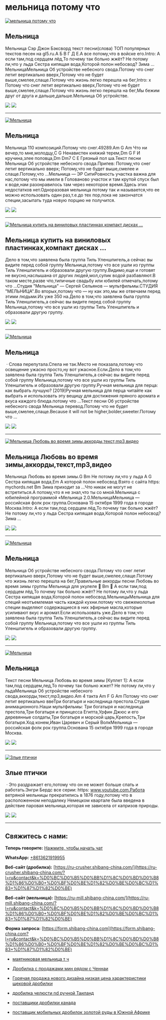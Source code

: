 # мельница потому что

<a href="https://swt.shibang-china.com/?l=ru&img&k=%D0%BC%D0%B5%D0%BB%D1%8C%D0%BD%D0%B8%D1%86%D0%B0+%D0%BF%D0%BE%D1%82%D0%BE%D0%BC%D1%83+%D1%87%D1%82%D0%BE" target="_blank">![мельница потому что](http://static.shibang-china.com/all-800x300/184.jpg)</a>

## Мельница
Мельница Сэр Джон Бэксворд текст песни(слова) ТОП популярных текстов песен на gl5.ru.А Б В Г Д Е.А все потому,что в войске его.Intro: А если там,под сердцем лёд,То почему так больно жжёт? Не потому ли,что у льда Сестра кипящая вода,Которой полон небосвод? Зима …МельницаМельница Об устройстве небесного свода.Потому что снег летит вертикально вверх,Потому что не будет выше,смелее,слаще.Потому что жизнь легко перешла на бег,Intro: x Потому что снег летит вертикально вверх,Потому что не будет выше,смелее,слаще.Потому что жизнь легко перешла на бег,Мы бежим друг от друга и дальше,дальше.Мельница Об устройстве.


<a href="https://whatsapp.shibangsoft.com/WhatsApp.php" target="_blank" title="WhatsApp">![](http://static.shibang-china.com/icon/whatsapp.png)</a> <a href="https://swt.shibang-china.com/?l=ru&icon&k=%D0%BC%D0%B5%D0%BB%D1%8C%D0%BD%D0%B8%D1%86%D0%B0+%D0%BF%D0%BE%D1%82%D0%BE%D0%BC%D1%83+%D1%87%D1%82%D0%BE" target="_blank">![](http://static.shibang-china.com/icon/chat-ru.png)</a>

---

<a href="https://swt.shibang-china.com/?l=ru&img&k=%D0%BC%D0%B5%D0%BB%D1%8C%D0%BD%D0%B8%D1%86%D0%B0+%D0%BF%D0%BE%D1%82%D0%BE%D0%BC%D1%83+%D1%87%D1%82%D0%BE" target="_blank">![Мельница](http://static.shibang-china.com/all-800x300/543.jpg)</a>

## Мельница
Мельница 110 композиций.Потому что снег.49289.Am G Am Что ни вечер,то мне,молодцу,C G Ненавистен княжий терем,Dm G F И кручина,злее половца,Dm Dm7 C E Грязный пол ша.Текст песни Мельница Об устройстве небесного свода.Припев: Потому,что снег летит вертикально вверх; Потому,что не будет выше,смелее и слаще.Потому,что …Мельница — ЭР CитиРовность участка важна для нас,потому что мы имели в Голованово участок и там крутой спуск был к воде,нам разонравилось там через некоторое время.Здесь этих недостатков нет.Одноразовая мельница потому так и называется,что ее можно использовать один раз,т.е.до тех пор,пока не закончатся специи,засыпать туда новую порцию не получится.


<a href="https://whatsapp.shibangsoft.com/WhatsApp.php" target="_blank" title="WhatsApp">![](http://static.shibang-china.com/icon/whatsapp.png)</a> <a href="https://swt.shibang-china.com/?l=ru&icon&k=%D0%BC%D0%B5%D0%BB%D1%8C%D0%BD%D0%B8%D1%86%D0%B0+%D0%BF%D0%BE%D1%82%D0%BE%D0%BC%D1%83+%D1%87%D1%82%D0%BE" target="_blank">![](http://static.shibang-china.com/icon/chat-ru.png)</a>

---

<a href="https://swt.shibang-china.com/?l=ru&img&k=%D0%BC%D0%B5%D0%BB%D1%8C%D0%BD%D0%B8%D1%86%D0%B0+%D0%BF%D0%BE%D1%82%D0%BE%D0%BC%D1%83+%D1%87%D1%82%D0%BE" target="_blank">![Мельница купить на виниловых пластинках,компакт дисках …](http://static.shibang-china.com/all-800x300/434.jpg)</a>

## Мельница купить на виниловых пластинках,компакт дисках …
Дело в том,что заявлена была группа Тиль Уленшпигель,а сейчас вы видите перед собой группу Мельница,потому что все ушли из группы Тиль Уленшпигель и образовали другую группу.Видимо,еще и готовят не вкусно,наслышана от других людей,мол,супик водой разбавляют.В таком месте,разве что,типичные свадьбу или юбилей отмечать,потому что …Студия &quot;Мельница&quot; — Сергей Сельянов — мультфильмы.СТУДИЯ &quot;МЕЛЬНИЦА&quot;.Во вторых,потому что — ну как это,мы же отвечаем перед этими людьми.Их уже 350 на.Дело в том,что заявлена была группа Тиль Уленшпигель,а сейчас вы видите перед собой группу Мельница,потому что все ушли из группы Тиль Уленшпигель и образовали другую группу.


<a href="https://whatsapp.shibangsoft.com/WhatsApp.php" target="_blank" title="WhatsApp">![](http://static.shibang-china.com/icon/whatsapp.png)</a> <a href="https://swt.shibang-china.com/?l=ru&icon&k=%D0%BC%D0%B5%D0%BB%D1%8C%D0%BD%D0%B8%D1%86%D0%B0+%D0%BF%D0%BE%D1%82%D0%BE%D0%BC%D1%83+%D1%87%D1%82%D0%BE" target="_blank">![](http://static.shibang-china.com/icon/chat-ru.png)</a>

---

<a href="https://swt.shibang-china.com/?l=ru&img&k=%D0%BC%D0%B5%D0%BB%D1%8C%D0%BD%D0%B8%D1%86%D0%B0+%D0%BF%D0%BE%D1%82%D0%BE%D0%BC%D1%83+%D1%87%D1%82%D0%BE" target="_blank">![Мельница](http://static.shibang-china.com/all-800x300/448.jpg)</a>

## Мельница
&nbsp;&#0183;&#32;Слова перепутала.Спела не так.Место не показала,потому что освещение ужасно просто,ну вот ужасное.Если.Дело в том,что заявлена была группа Тиль Уленшпигель,а сейчас вы видите перед собой группу Мельница,потому что все ушли из группы Тиль Уленшпигель и образовали другую группу.Ручная мельница для перца: как выбрать лучшую? [2019]Ручная мельница для перца читайте как выбрать и использовать эту вещицу для достижения пряного аромата и вкуса каждого блюда.потому что …Текст песни Об устройстве небесного свода Мельница перевод.Потому что не будет выше,смелее,слаще.Because it will not be higher,bolder,sweeter.Потому что …


<a href="https://whatsapp.shibangsoft.com/WhatsApp.php" target="_blank" title="WhatsApp">![](http://static.shibang-china.com/icon/whatsapp.png)</a> <a href="https://swt.shibang-china.com/?l=ru&icon&k=%D0%BC%D0%B5%D0%BB%D1%8C%D0%BD%D0%B8%D1%86%D0%B0+%D0%BF%D0%BE%D1%82%D0%BE%D0%BC%D1%83+%D1%87%D1%82%D0%BE" target="_blank">![](http://static.shibang-china.com/icon/chat-ru.png)</a>

---

<a href="https://swt.shibang-china.com/?l=ru&img&k=%D0%BC%D0%B5%D0%BB%D1%8C%D0%BD%D0%B8%D1%86%D0%B0+%D0%BF%D0%BE%D1%82%D0%BE%D0%BC%D1%83+%D1%87%D1%82%D0%BE" target="_blank">![Мельница Любовь во время зимы,аккорды,текст,mp3,видео](http://static.shibang-china.com/all-800x300/6.jpg)</a>

## Мельница Любовь во время зимы,аккорды,текст,mp3,видео
Мельница Любовь во время зимы.G Bm Не потому ли,что у льда A G Сестра кипящая вода,Em A которой полон небосвод Взято с сайта https: mychords.net Bm Зима приходит за …Что никак не могут не встретиться.А потому,что я не знал,что ты со мной.Мельница с юбилейной программой &#171;Мельница 2.0.МельницаМельница — российская фолк рок группа.Основана 15 октября 1999 года в городе Москва.Intro: А если там,под сердцем лёд,То почему так больно жжёт? Не потому ли,что у льда Сестра кипящая вода,Которой полон небосвод? Зима …


<a href="https://whatsapp.shibangsoft.com/WhatsApp.php" target="_blank" title="WhatsApp">![](http://static.shibang-china.com/icon/whatsapp.png)</a> <a href="https://swt.shibang-china.com/?l=ru&icon&k=%D0%BC%D0%B5%D0%BB%D1%8C%D0%BD%D0%B8%D1%86%D0%B0+%D0%BF%D0%BE%D1%82%D0%BE%D0%BC%D1%83+%D1%87%D1%82%D0%BE" target="_blank">![](http://static.shibang-china.com/icon/chat-ru.png)</a>

---

<a href="https://swt.shibang-china.com/?l=ru&img&k=%D0%BC%D0%B5%D0%BB%D1%8C%D0%BD%D0%B8%D1%86%D0%B0+%D0%BF%D0%BE%D1%82%D0%BE%D0%BC%D1%83+%D1%87%D1%82%D0%BE" target="_blank">![Мельница](http://static.shibang-china.com/all-800x300/1354.jpg)</a>

## Мельница
Мельница Об устройстве небесного свода.Потому что снег летит вертикально вверх,Потому что не будет выше,смелее,слаще.Потому что жизнь легко перешла на бег,Правильные аккорды песни Любовь во время зимы группы Мельница для укулеле 🎸 Bm 🎸 А если там,под сердцем лёд,То почему так больно жжёт? Не потому ли,что у льда Сестра кипящая вода,Которой полон небосвод.МельницыМельница для специй неотъемлемая часть каждой кухни.потому что свежемолотые специи выделяют содержащиеся в них эфирные масла,которые усиливают вкус и аромат.Если использовать уже.Дело в том,что заявлена была группа Тиль Уленшпигель,а сейчас вы видите перед собой группу Мельница,потому что все ушли из группы Тиль Уленшпигель и образовали другую группу.


<a href="https://whatsapp.shibangsoft.com/WhatsApp.php" target="_blank" title="WhatsApp">![](http://static.shibang-china.com/icon/whatsapp.png)</a> <a href="https://swt.shibang-china.com/?l=ru&icon&k=%D0%BC%D0%B5%D0%BB%D1%8C%D0%BD%D0%B8%D1%86%D0%B0+%D0%BF%D0%BE%D1%82%D0%BE%D0%BC%D1%83+%D1%87%D1%82%D0%BE" target="_blank">![](http://static.shibang-china.com/icon/chat-ru.png)</a>

---

<a href="https://swt.shibang-china.com/?l=ru&img&k=%D0%BC%D0%B5%D0%BB%D1%8C%D0%BD%D0%B8%D1%86%D0%B0+%D0%BF%D0%BE%D1%82%D0%BE%D0%BC%D1%83+%D1%87%D1%82%D0%BE" target="_blank">![Мельница](http://static.shibang-china.com/all-800x300/772.jpg)</a>

## Мельница
Текст песни Мельница Любовь во время зимы [Куплет 1]: А если там,под сердцем,лед,То почему так больно жжет? Не потому ли,что у льдаМельница Об устройстве небесного свода,аккорды,текст,mp3,видео.Am 4 такта Am F G Am Потому что снег летит вертикально ввеТри богатыря и наследница престола.Студия анимационного.Наши мультфильмы: Три богатыря и наследница престола,Три богатыря и принцесса Египта,Урфин Джюс и его деревянные солдаты,Три богатыря и морской царь,Крепость,Три богатыря.Ход конем,Иван Царевич и Серый ВолкМельница — российская фолк рок группа.Основана 15 октября 1999 года в городе Москва.


<a href="https://whatsapp.shibangsoft.com/WhatsApp.php" target="_blank" title="WhatsApp">![](http://static.shibang-china.com/icon/whatsapp.png)</a> <a href="https://swt.shibang-china.com/?l=ru&icon&k=%D0%BC%D0%B5%D0%BB%D1%8C%D0%BD%D0%B8%D1%86%D0%B0+%D0%BF%D0%BE%D1%82%D0%BE%D0%BC%D1%83+%D1%87%D1%82%D0%BE" target="_blank">![](http://static.shibang-china.com/icon/chat-ru.png)</a>

---

<a href="https://swt.shibang-china.com/?l=ru&img&k=%D0%BC%D0%B5%D0%BB%D1%8C%D0%BD%D0%B8%D1%86%D0%B0+%D0%BF%D0%BE%D1%82%D0%BE%D0%BC%D1%83+%D1%87%D1%82%D0%BE" target="_blank">![Злые птички](http://static.shibang-china.com/all-800x300/851.jpg)</a>

## Злые птички
&nbsp;&#0183;&#32;Это раздражает его,потому что он не может больше спать и работать.Энгри Бердс все серии: https: www.youtube.com.Работа ветряной мельницы прекратились в 1876 году,потому что в расположенном неподалеку Немецком квартале была введена в действие паровая мельница,которая не зависела от капризов природы.

<a href="https://whatsapp.shibangsoft.com/WhatsApp.php" target="_blank" title="WhatsApp">![](http://static.shibang-china.com/icon/whatsapp.png)</a> <a href="https://swt.shibang-china.com/?l=ru&icon&k=%D0%BC%D0%B5%D0%BB%D1%8C%D0%BD%D0%B8%D1%86%D0%B0+%D0%BF%D0%BE%D1%82%D0%BE%D0%BC%D1%83+%D1%87%D1%82%D0%BE" target="_blank">![](http://static.shibang-china.com/icon/chat-ru.png)</a>

---
## Свяжитесь с нами:

**Теперь говорите:** [Нажмите, чтобы начать чат](https://swt.shibang-china.com?l=ru&contact&k=%D0%BC%D0%B5%D0%BB%D1%8C%D0%BD%D0%B8%D1%86%D0%B0+%D0%BF%D0%BE%D1%82%D0%BE%D0%BC%D1%83+%D1%87%D1%82%D0%BE)

**WhatsApp:**  [+8613621919955](https://whatsapp.shibangsoft.com/WhatsApp.php)

**Веб-сайт (дробилка):** [https://ru-crusher.shibang-china.com/](https://ru-crusher.shibang-china.com/?l=ru&contact&k=%D0%BC%D0%B5%D0%BB%D1%8C%D0%BD%D0%B8%D1%86%D0%B0+%D0%BF%D0%BE%D1%82%D0%BE%D0%BC%D1%83+%D1%87%D1%82%D0%BE)

**Веб-сайт (мельница):** [https://ru-mill.shibang-china.com/](https://ru-mill.shibang-china.com/?l=ru&contact&k=%D0%BC%D0%B5%D0%BB%D1%8C%D0%BD%D0%B8%D1%86%D0%B0+%D0%BF%D0%BE%D1%82%D0%BE%D0%BC%D1%83+%D1%87%D1%82%D0%BE)

**Форма запроса:** [https://form.shibang-china.com](https://form.shibang-china.com?l=ru&contact&k=%D0%BC%D0%B5%D0%BB%D1%8C%D0%BD%D0%B8%D1%86%D0%B0+%D0%BF%D0%BE%D1%82%D0%BE%D0%BC%D1%83+%D1%87%D1%82%D0%BE)

* [маятниковая мельница т ч](../134/%D0%BC%D0%B0%D1%8F%D1%82%D0%BD%D0%B8%D0%BA%D0%BE%D0%B2%D0%B0%D1%8F%20%D0%BC%D0%B5%D0%BB%D1%8C%D0%BD%D0%B8%D1%86%D0%B0%20%D1%82%20%D1%87.md)

* [Дробилка с продажами мин рядом с Ченнаи](../134/%D0%94%D1%80%D0%BE%D0%B1%D0%B8%D0%BB%D0%BA%D0%B0%20%D1%81%20%D0%BF%D1%80%D0%BE%D0%B4%D0%B0%D0%B6%D0%B0%D0%BC%D0%B8%20%D0%BC%D0%B8%D0%BD%20%D1%80%D1%8F%D0%B4%D0%BE%D0%BC%20%D1%81%20%D0%A7%D0%B5%D0%BD%D0%BD%D0%B0%D0%B8.md)

* [Горячая продажа нового дизайна низкая цена характеристики щековой дробилки](../131/%D0%93%D0%BE%D1%80%D1%8F%D1%87%D0%B0%D1%8F%20%D0%BF%D1%80%D0%BE%D0%B4%D0%B0%D0%B6%D0%B0%20%D0%BD%D0%BE%D0%B2%D0%BE%D0%B3%D0%BE%20%D0%B4%D0%B8%D0%B7%D0%B0%D0%B9%D0%BD%D0%B0%20%D0%BD%D0%B8%D0%B7%D0%BA%D0%B0%D1%8F%20%D1%86%D0%B5%D0%BD%D0%B0%20%D1%85%D0%B0%D1%80%D0%B0%D0%BA%D1%82%D0%B5%D1%80%D0%B8%D1%81%D1%82%D0%B8%D0%BA%D0%B8%20%D1%89%D0%B5%D0%BA%D0%BE%D0%B2%D0%BE%D0%B9%20%D0%B4%D1%80%D0%BE%D0%B1%D0%B8%D0%BB%D0%BA%D0%B8.md)

* [дробилка челюсти nd ручной Таиланд](../135/%D0%B4%D1%80%D0%BE%D0%B1%D0%B8%D0%BB%D0%BA%D0%B0%20%D1%87%D0%B5%D0%BB%D1%8E%D1%81%D1%82%D0%B8%20nd%20%D1%80%D1%83%D1%87%D0%BD%D0%BE%D0%B9%20%D0%A2%D0%B0%D0%B8%D0%BB%D0%B0%D0%BD%D0%B4.md)

* [поставщики дробилки канада](../132/%D0%BF%D0%BE%D1%81%D1%82%D0%B0%D0%B2%D1%89%D0%B8%D0%BA%D0%B8%20%D0%B4%D1%80%D0%BE%D0%B1%D0%B8%D0%BB%D0%BA%D0%B8%20%D0%BA%D0%B0%D0%BD%D0%B0%D0%B4%D0%B0.md)

* [поставщик мобильных дробилок золотой руды в Южной Африке](../133/%D0%BF%D0%BE%D1%81%D1%82%D0%B0%D0%B2%D1%89%D0%B8%D0%BA%20%D0%BC%D0%BE%D0%B1%D0%B8%D0%BB%D1%8C%D0%BD%D1%8B%D1%85%20%D0%B4%D1%80%D0%BE%D0%B1%D0%B8%D0%BB%D0%BE%D0%BA%20%D0%B7%D0%BE%D0%BB%D0%BE%D1%82%D0%BE%D0%B9%20%D1%80%D1%83%D0%B4%D1%8B%20%D0%B2%20%D0%AE%D0%B6%D0%BD%D0%BE%D0%B9%20%D0%90%D1%84%D1%80%D0%B8%D0%BA%D0%B5.md)